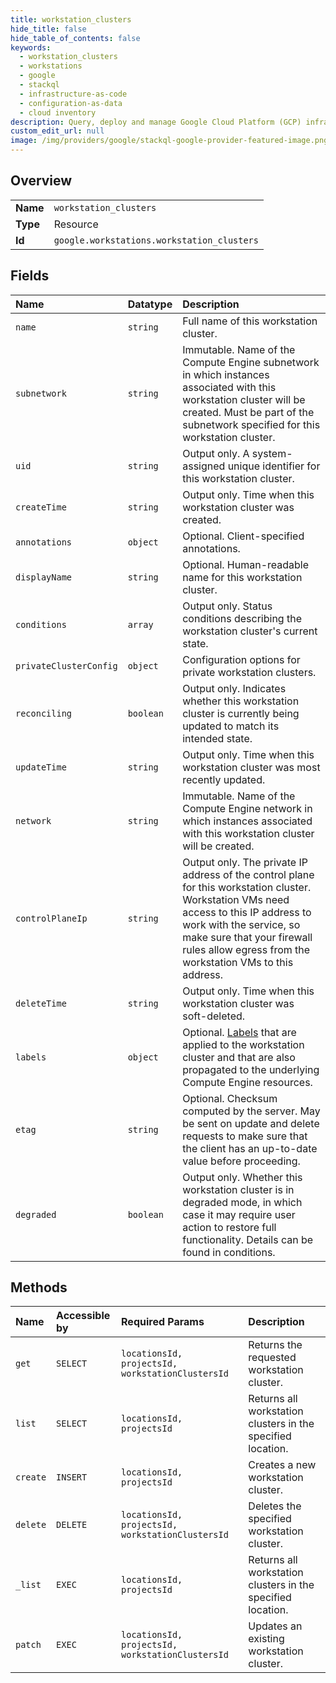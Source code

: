 ```yaml
---
title: workstation_clusters
hide_title: false
hide_table_of_contents: false
keywords:
  - workstation_clusters
  - workstations
  - google    
  - stackql
  - infrastructure-as-code
  - configuration-as-data
  - cloud inventory
description: Query, deploy and manage Google Cloud Platform (GCP) infrastructure and resources using SQL
custom_edit_url: null
image: /img/providers/google/stackql-google-provider-featured-image.png
---
```

  
    

## Overview
<table><tbody>
<tr><td><b>Name</b></td><td><code>workstation_clusters</code></td></tr>
<tr><td><b>Type</b></td><td>Resource</td></tr>
<tr><td><b>Id</b></td><td><code>google.workstations.workstation_clusters</code></td></tr>
</tbody></table>

## Fields
| Name | Datatype | Description |
|:-----|:---------|:------------|
| `name` | `string` | Full name of this workstation cluster. |
| `subnetwork` | `string` | Immutable. Name of the Compute Engine subnetwork in which instances associated with this workstation cluster will be created. Must be part of the subnetwork specified for this workstation cluster. |
| `uid` | `string` | Output only. A system-assigned unique identifier for this workstation cluster. |
| `createTime` | `string` | Output only. Time when this workstation cluster was created. |
| `annotations` | `object` | Optional. Client-specified annotations. |
| `displayName` | `string` | Optional. Human-readable name for this workstation cluster. |
| `conditions` | `array` | Output only. Status conditions describing the workstation cluster's current state. |
| `privateClusterConfig` | `object` | Configuration options for private workstation clusters. |
| `reconciling` | `boolean` | Output only. Indicates whether this workstation cluster is currently being updated to match its intended state. |
| `updateTime` | `string` | Output only. Time when this workstation cluster was most recently updated. |
| `network` | `string` | Immutable. Name of the Compute Engine network in which instances associated with this workstation cluster will be created. |
| `controlPlaneIp` | `string` | Output only. The private IP address of the control plane for this workstation cluster. Workstation VMs need access to this IP address to work with the service, so make sure that your firewall rules allow egress from the workstation VMs to this address. |
| `deleteTime` | `string` | Output only. Time when this workstation cluster was soft-deleted. |
| `labels` | `object` | Optional. [Labels](https://cloud.google.com/workstations/docs/label-resources) that are applied to the workstation cluster and that are also propagated to the underlying Compute Engine resources. |
| `etag` | `string` | Optional. Checksum computed by the server. May be sent on update and delete requests to make sure that the client has an up-to-date value before proceeding. |
| `degraded` | `boolean` | Output only. Whether this workstation cluster is in degraded mode, in which case it may require user action to restore full functionality. Details can be found in conditions. |
## Methods
| Name | Accessible by | Required Params | Description |
|:-----|:--------------|:----------------|:------------|
| `get` | `SELECT` | `locationsId, projectsId, workstationClustersId` | Returns the requested workstation cluster. |
| `list` | `SELECT` | `locationsId, projectsId` | Returns all workstation clusters in the specified location. |
| `create` | `INSERT` | `locationsId, projectsId` | Creates a new workstation cluster. |
| `delete` | `DELETE` | `locationsId, projectsId, workstationClustersId` | Deletes the specified workstation cluster. |
| `_list` | `EXEC` | `locationsId, projectsId` | Returns all workstation clusters in the specified location. |
| `patch` | `EXEC` | `locationsId, projectsId, workstationClustersId` | Updates an existing workstation cluster. |
